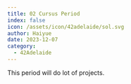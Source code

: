 ```yaml
---
title: 02 Cursus Period
index: false
icon: /assets/icon/42adelaide/sol.svg
author: Haiyue
date: 2023-12-07
category:
  - 42Adelaide
---
```


This period will do lot of projects.

